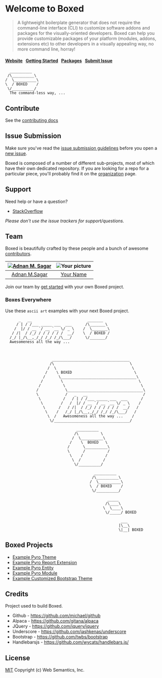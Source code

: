 # Welcome to Boxed

> A lightweight boilerplate generator that does not require the command-line interface (CLI) to customize software addons and packages for the visually-oriented developers. Boxed can help you provide customizable  packages of your platform (modules, addons, extensions etc) to other developers in a visually appealing way, no more command line, horray!

#### [Website](http://websemantics.github.io/boxed/)&nbsp;&nbsp;&nbsp;[Getting Started](http://websemantics.github.io/boxed/#get-started)&nbsp;&nbsp;&nbsp;[Packages](http://websemantics.github.io/boxed/#packages)&nbsp;&nbsp;&nbsp;[Submit Issue](contributing.md#issue-submission)

```
  __________          
 /\__________\
/  \__________\
\  / BOXED    /        
 \/__________/
  The command-less way, ...

```


## Contribute

See the [contributing docs](contributing.md)


## Issue Submission

Make sure you've read the [issue submission guidelines](https://github.com/ibuildio/ibuildio/blob/master/contributing.md#issue-submission) before you open a [new issue](https://github.com/websemantics/boxed/issues/new).

Boxed is composed of a number of different sub-projects, most of which have their own dedicated repository. If you are looking for a repo for a particular piece, you'll probably find it on the [organization](https://github.com/websemantics?tab=repositories) page.


## Support

Need help or have a question?

- [StackOverflow](https://stackoverflow.com/questions/tagged/boxed)

*Please don't use the issue trackers for support/questions.*


## Team

Boxed is beautifully crafted by these people and a bunch of awesome [contributors](https://github.com/websemantics/boxed/contributors).

[![Adnan M. Sagar](https://s.gravatar.com/avatar/d1fd4130d4265c23ccd72134be67d03a?s=117)](http://websemantics.ca/musbahsagar) | ![Your picture](https://www.gravatar.com/avatar/?d=mm&s=117) |
:---:|:---:|
[Adnan M.Sagar](github.com/websemantics) | [Your Name](github.com/websemantics) |

Join our team by [get started](http://websemantics.github.io/boxed/#get-started) with your own Boxed project.


### Boxes Everywhere

Use these `ascii art` examples with your next Boxed project.

```
      _   __                         _______
     / | / /___ _____ ___  ___      /\_______\    
    /  |/ / __ `/ __ `__ \/ _ \    /  \_______\
   / /|  / /_/ / / / / / /  __/    \  / BOXED /
  /_/ |_/\__,_/_/ /_/ /_/\___/      \/_______/
  Awesomeness all the way ...                          



                     ___________________________________       
                    /\                                  \     
                   /  \                                  \     
                  /    \ BOXED                            \     
                 /      \__________________________________\     
                /        \                                  \
               /          \                                  \
              /            \__________________________________\
              \            /   _   __                         /
               \          /   / | / /___ _____ ___  ___      /
                \        /   /  |/ / __ `/ __ `__ \/ _ \    /
                 \      /   / /|  / /_/ / / / / / /  __/   /
                  \    /   /_/ |_/\__,_/_/ /_/ /_/\___/   /
                   \  /   Awesomeness all the way ...    /
                    \/__________________________________/

                                __________       
                               /\          \     
                              /  \__________\
                             /    \  BOXED   \
                            /      \__________\
                            \      /          /        
                             \    /          /
                              \  /          /
                               \/__________/

                                        __________       
                                       /\__________\
                                      /  \__________\
                                      \  / BOXED    /        
                                       \/__________/

                                              _____       
                                             /\____\
                                            \  \____\
                                             \/_____/ BOXED

                                                    ___
                                                   |\__\
                                                   \|__| BOXED
```


## Boxed Projects

- [Example Pyro Theme](https://github.com/websemantics/pyrocms-theme)
- [Example Pyro Report Extension](https://github.com/websemantics/example_report-extension)
- [Example Pyro Entity](https://github.com/websemantics/pyro-entity)
- [Example Pyro Module](https://github.com/websemantics/example-module)
- [Example Customized Bootstrap Theme](https://github.com/websemantics/customized-startbootstrap)

## Credits

Project used to build Boxed.

* Github - https://github.com/michael/github
* Alpaca - https://github.com/gitana/alpaca
* JQuery - https://github.com/jquery/jquery
* Underscore - https://github.com/jashkenas/underscore
* Bootstrap - https://github.com/twbs/bootstrap
* Handlebarsjs - https://github.com/wycats/handlebars.js/


## License

[MIT](LICENSE)
Copyright (c) Web Semantics, Inc.
